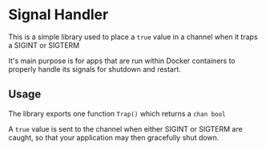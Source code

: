 # Signal Handler

This is a simple library used to place a `true` value in a channel when it traps a SIGINT or SIGTERM

It's main purpose is for apps that are run within Docker containers to properly handle its signals for shutdown and restart.

## Usage

The library exports one function `Trap()` which returns a `chan bool`

A `true` value is sent to the channel when either SIGINT or SIGTERM are caught, so that your application may then gracefully shut down.


